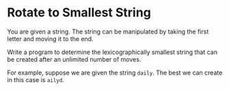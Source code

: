 # Rotate to Smallest String

You are given a string. The string can be manipulated by taking the first letter and moving it to the end.

Write a program to determine the lexicographically smallest string that can be created after an unlimited number of moves.

For example, suppose we are given the string `daily`. The best we can create in this case is `ailyd`.
